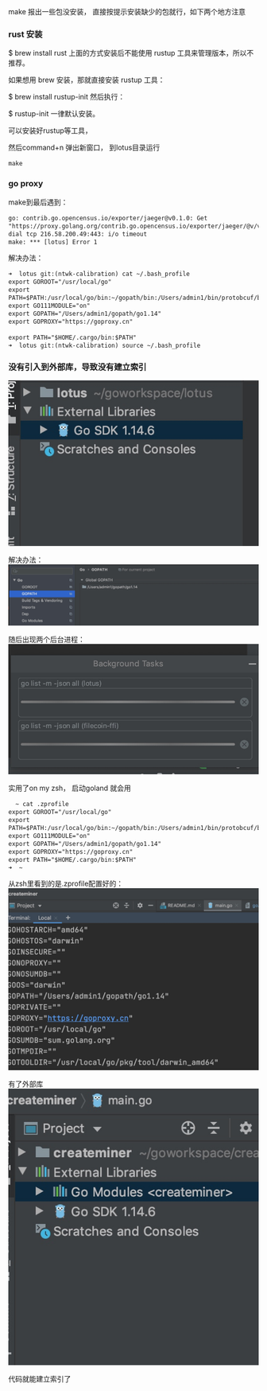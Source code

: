 make 报出一些包没安装， 直接按提示安装缺少的包就行，如下两个地方注意 

### rust 安装


$ brew install rust
上面的方式安装后不能使用 rustup 工具来管理版本，所以不推荐。

如果想用 brew 安装，那就直接安装 rustup 工具：

$ brew install rustup-init
然后执行：

$ rustup-init
一律默认安装。 

可以安装好rustup等工具， 

然后command+n 弹出新窗口， 到lotus目录运行
```
make
```


### go proxy
make到最后遇到：
```
go: contrib.go.opencensus.io/exporter/jaeger@v0.1.0: Get "https://proxy.golang.org/contrib.go.opencensus.io/exporter/jaeger/@v/v0.1.0.mod": dial tcp 216.58.200.49:443: i/o timeout
make: *** [lotus] Error 1
```

解决办法：
```
➜  lotus git:(ntwk-calibration) cat ~/.bash_profile
export GOROOT="/usr/local/go"
export PATH=$PATH:/usr/local/go/bin:~/gopath/bin:/Users/admin1/bin/protobcuf/bin
export GO111MODULE="on"
export GOPATH="/Users/admin1/gopath/go1.14"
export GOPROXY="https://goproxy.cn"

export PATH="$HOME/.cargo/bin:$PATH"
➜  lotus git:(ntwk-calibration) source ~/.bash_profile
```


### 没有引入到外部库，导致没有建立索引
![-w268](media/15967182999581.jpg)

解决办法：
![-w888](media/15967197303614.jpg)

随后出现两个后台进程：
![-w402](media/15967197860319.jpg)


实用了on my zsh， 启动goland  就会用
```
  ~ cat .zprofile
export GOROOT="/usr/local/go"
export PATH=$PATH:/usr/local/go/bin:~/gopath/bin:/Users/admin1/bin/protobcuf/bin
export GO111MODULE="on"
export GOPATH="/Users/admin1/gopath/go1.14"
export GOPROXY="https://goproxy.cn"
export PATH="$HOME/.cargo/bin:$PATH"
➜  ~
```

从zsh里看到的是.zprofile配置好的：
![-w612](media/15967206731193.jpg)

有了外部库
![-w256](media/15967207616474.jpg)

代码就能建立索引了
